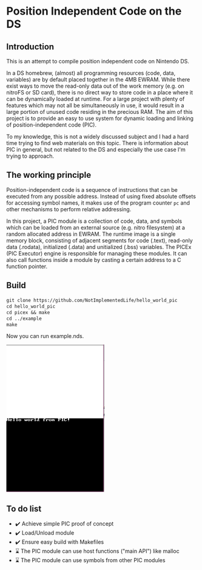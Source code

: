 # Position Independent Code on the DS

## Introduction

This is an attempt to compile position independent code on Nintendo DS.

In a DS homebrew, (almost) all programming resources (code, data, variables) are by default placed together in the 4MB EWRAM.
While there exist ways to move the read-only data out of the work memory (e.g. on nitroFS or SD card), there is no direct way
to store code in a place where it can be dynamically loaded at runtime. For a large project with plenty of features which may not all
be simultaneously in use, it would result in a large portion of unused code residing in the precious RAM. The aim of this project is 
to provide an easy to use system for dynamic loading and linking of position-independent code (PIC).

To my knowledge, this is not a widely discussed subject and I had a hard time trying to find web materials on this topic. There is 
information about PIC in general, but not related to the DS and especially the use case I'm trying to approach.

## The working principle

Position-independent code is a sequence of instructions that can be executed from any possible address. Instead of using fixed absolute
offsets for accessing symbol names, it makes use of the program counter `pc` and other mechanisms to perform relative addressing.

In this project, a PIC module is a collection of code, data, and symbols which can be loaded from an external source (e.g. nitro filesystem) at a
random allocated address in EWRAM. The runtime image is a single memory block, consisting of adjacent segments for code (.text), read-only data (.rodata),
initialized (.data) and unitialized (.bss) variables. The PICEx (PIC Executor) engine is responsible for managing these modules. It can also call functions
inside a module by casting a certain address to a C function pointer.

## Build

```
git clone https://github.com/NotImplementedLife/hello_world_pic
cd hello_world_pic
cd picex && make
cd ../example
make
```

Now you can run example.nds.

![demo](README_Resources/demo.png)


## To do list

- ✔️ Achieve simple PIC proof of concept
- ✔️ Load/Unload module
- ✔️ Ensure easy build with Makefiles
- ⌛ The PIC module can use host functions ("main API") like malloc
- ⌛ The PIC module can use symbols from other PIC modules
